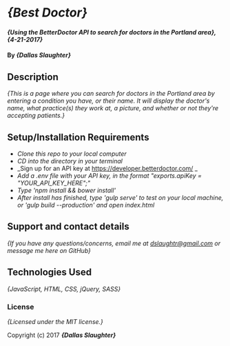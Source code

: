 # _{Best Doctor}_

#### _{Using the BetterDoctor API to search for doctors in the Portland area}, {4-21-2017}_

#### By _**{Dallas Slaughter}**_

## Description

_{This is a page where you can search for doctors in the Portland area by entering a condition you have, or their name. It will display the doctor's name, what practice(s) they work at, a picture, and whether or not they're accepting patients.}_

## Setup/Installation Requirements

* _Clone this repo to your local computer_
* _CD into the directory in your terminal_
* _Sign up for an API key at https://developer.betterdoctor.com/ _
* _Add a .env file with your API key, in the format "exports.apiKey = "YOUR_API_KEY_HERE";"_
* _Type 'npm install && bower install'_
* _After install has finished, type 'gulp serve' to test on your local machine, or 'gulp build --production' and open index.html_

## Support and contact details

_{If you have any questions/concerns, email me at dslaughtr@gmail.com or message me here on GitHub}_

## Technologies Used

_{JavaScript, HTML, CSS, jQuery, SASS}_

### License

*{Licensed under the MIT license.}*

Copyright (c) 2017 **_{Dallas Slaughter}_**
